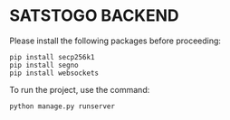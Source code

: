 
# SATSTOGO BACKEND
Please install the following packages before proceeding:

```
pip install secp256k1
pip install segno
pip install websockets
```

To run the project, use the command:

```
python manage.py runserver
```